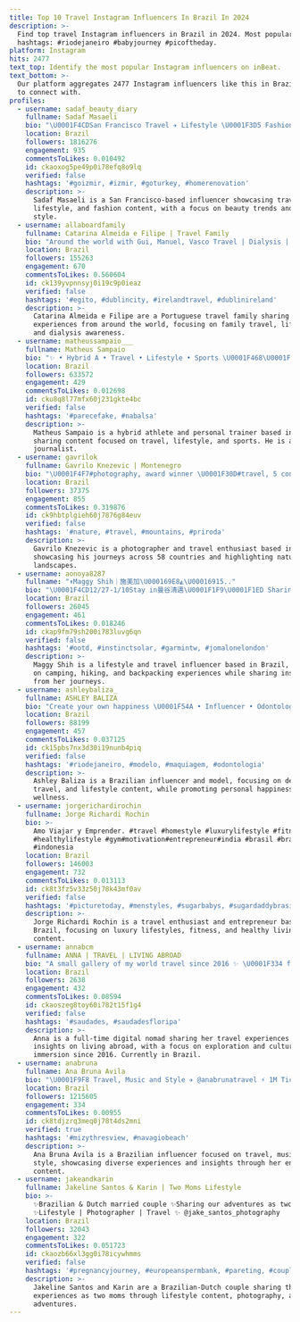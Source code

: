 ```yaml
---
title: Top 10 Travel Instagram Influencers In Brazil In 2024
description: >-
  Find top travel Instagram influencers in Brazil in 2024. Most popular
  hashtags: #riodejaneiro #babyjourney #picoftheday.
platform: Instagram
hits: 2477
text_top: Identify the most popular Instagram influencers on inBeat.
text_bottom: >-
  Our platform aggregates 2477 Instagram influencers like this in Brazil for you
  to connect with.
profiles:
  - username: sadaf_beauty_diary
    fullname: Sadaf Masaeli
    bio: "\U0001F4CDSan Francisco Travel ✈️ Lifestyle \U0001F3D5 Fashion \U0001F452 Follow my Beauty Page\U0001F449\U0001F3FC @sadaf_beauty \U0001F484 Contact@sadafbeauty.net"
    location: Brazil
    followers: 1816276
    engagement: 935
    commentsToLikes: 0.010492
    id: ckaoxog5pe49p0i78efq8o9lq
    verified: false
    hashtags: '#goizmir, #izmir, #goturkey, #homerenovation'
    description: >-
      Sadaf Masaeli is a San Francisco-based influencer showcasing travel,
      lifestyle, and fashion content, with a focus on beauty trends and personal
      style.
  - username: allaboardfamily
    fullname: Catarina Almeida e Filipe | Travel Family
    bio: "Around the world with Gui, Manuel, Vasco Travel | Dialysis | Family | Lifestyle ✨ \U0001F4CD Portugal"
    location: Brazil
    followers: 155263
    engagement: 670
    commentsToLikes: 0.560604
    id: ck139yvpnnsyj0i19c9p0ieaz
    verified: false
    hashtags: '#egito, #dublincity, #irelandtravel, #dublinireland'
    description: >-
      Catarina Almeida e Filipe are a Portuguese travel family sharing
      experiences from around the world, focusing on family travel, lifestyle,
      and dialysis awareness.
  - username: matheussampaio___
    fullname: Matheus Sampaio
    bio: "✨ • Hybrid A • Travel • Lifestyle • Sports \U0001F468\U0001F3FD‍\U0001F393• Personal Trainer • Journalist \U0001F1FA\U0001F1F8 • \U0001F1E7\U0001F1F7"
    location: Brazil
    followers: 633572
    engagement: 429
    commentsToLikes: 0.012698
    id: cku8q8l77mfx60j231gkte4bc
    verified: false
    hashtags: '#parecefake, #nabalsa'
    description: >-
      Matheus Sampaio is a hybrid athlete and personal trainer based in Brazil,
      sharing content focused on travel, lifestyle, and sports. He is also a
      journalist.
  - username: gavrilok
    fullname: Gavrilo Knezevic | Montenegro
    bio: "\U0001F4F7#photography, award winner \U0001F30D#travel, 5 continents, 58 countries, 380 cities Owner of @godiscover.me Co-owner of @fotostudio.pixel All photos are mine"
    location: Brazil
    followers: 37375
    engagement: 855
    commentsToLikes: 0.319876
    id: ck9hbtplgieh60j7876g84euv
    verified: false
    hashtags: '#nature, #travel, #mountains, #priroda'
    description: >-
      Gavrilo Knezevic is a photographer and travel enthusiast based in Brazil,
      showcasing his journeys across 58 countries and highlighting nature and
      landscapes.
  - username: aonoya8287
    fullname: "↟Maggy Shih｜施美加\U000169E8◭\U00016915.."
    bio: "\U0001F4CD12/27-1/10Stay in曼谷清邁\U0001F1F9\U0001F1ED Sharinglifestyle,camping,travel,hiking,backpacking ꕀ合作邀約請聯繫郵件mumulicoco@gmail.com ㅤㅤㅤㅤㅤㅤㅤㅤㅤ Founder of @cestlaviee.8"
    location: Brazil
    followers: 26045
    engagement: 461
    commentsToLikes: 0.018246
    id: ckap9fm79sh200i783luvg6qn
    verified: false
    hashtags: '#ootd, #instinctsolar, #garmintw, #jomalonelondon'
    description: >-
      Maggy Shih is a lifestyle and travel influencer based in Brazil, focusing
      on camping, hiking, and backpacking experiences while sharing insights
      from her journeys.
  - username: ashleybaliza_
    fullname: ASHLEY BALIZA
    bio: "Create your own happiness \U0001F54A • Influencer • Odontologia • Modelo • Traveler • ✨jobs e publicidades"
    location: Brazil
    followers: 88199
    engagement: 457
    commentsToLikes: 0.037125
    id: ck15pbs7nx3d30i19nunb4piq
    verified: false
    hashtags: '#riodejaneiro, #modelo, #maquiagem, #odontologia'
    description: >-
      Ashley Baliza is a Brazilian influencer and model, focusing on dentistry,
      travel, and lifestyle content, while promoting personal happiness and
      wellness.
  - username: jorgerichardirochin
    fullname: Jorge Richardi Rochin
    bio: >-
      Amo Viajar y Emprender. #travel #homestyle #luxurylifestyle #fitness
      #healthylifestyle #gym#motivation#entrepreneur#india #brasil #brazil
      #indonesia
    location: Brazil
    followers: 146003
    engagement: 732
    commentsToLikes: 0.013113
    id: ck8t3fz5v33z50j78k43mf0av
    verified: false
    hashtags: '#picturetoday, #menstyles, #sugarbabys, #sugardaddybrasil'
    description: >-
      Jorge Richardi Rochin is a travel enthusiast and entrepreneur based in
      Brazil, focusing on luxury lifestyles, fitness, and healthy living
      content.
  - username: annabcm
    fullname: ANNA | TRAVEL | LIVING ABROAD
    bio: "A small gallery of my world travel since 2016 ✨ \U0001F334 full time digital nomad // \U0001F30A explorer by heart \U0001F4CDcurrently #Brazil // \U0001F33A check out more ↡"
    location: Brazil
    followers: 2638
    engagement: 432
    commentsToLikes: 0.08594
    id: ckaoszeg8toy60i782t15f1g4
    verified: false
    hashtags: '#saudades, #saudadesfloripa'
    description: >-
      Anna is a full-time digital nomad sharing her travel experiences and
      insights on living abroad, with a focus on exploration and cultural
      immersion since 2016. Currently in Brazil.
  - username: anabruna
    fullname: Ana Bruna Avila
    bio: "\U0001F9F8 Travel, Music and Style ✈️ @anabrunatravel ⚡️ 1M TicoTeco \U0001F48C anabruna@lsassessoriaecomunicacao.com.br \U0001F30E Meu Website \U0001F447\U0001F3FB"
    location: Brazil
    followers: 1215605
    engagement: 334
    commentsToLikes: 0.00955
    id: ck8tdjzrq3meq0j78t4ds2mni
    verified: true
    hashtags: '#mizythresview, #navagiobeach'
    description: >-
      Ana Bruna Avila is a Brazilian influencer focused on travel, music, and
      style, showcasing diverse experiences and insights through her engaging
      content.
  - username: jakeandkarin
    fullname: Jakeline Santos & Karin | Two Moms Lifestyle
    bio: >-
      ✨Brazilian & Dutch married couple ✨Sharing our adventures as two moms
      ✨Lifestyle | Photographer | Travel ✨ @jake_santos_photography
    location: Brazil
    followers: 32043
    engagement: 322
    commentsToLikes: 0.051723
    id: ckaozb66xl3gg0i78icywhmms
    verified: false
    hashtags: '#pregnancyjourney, #europeanspermbank, #pareting, #couplegoals'
    description: >-
      Jakeline Santos and Karin are a Brazilian-Dutch couple sharing their
      experiences as two moms through lifestyle content, photography, and travel
      adventures.
---
```



